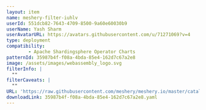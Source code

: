 ```yaml
---
layout: item
name: meshery-filter-iuhlv
userId: 551dcb82-7643-4709-8500-9a60e60030b9
userName: Yash Sharm
userAvatarURL: https://avatars.githubusercontent.com/u/71271069?v=4
type: deployment
compatibility: 
        - Apache Shardingsphere Operator Charts
patternId: 35987b4f-f08a-4bda-85e4-162d7c67a2e8
image: /assets/images/webassembly_logo.svg
filterInfo: |
  ""
filterCaveats: |
  ""
URL: 'https://raw.githubusercontent.com/meshery/meshery.io/master/catalog/35987b4f-f08a-4bda-85e4-162d7c67a2e8.yaml'
downloadLink: 35987b4f-f08a-4bda-85e4-162d7c67a2e8.yaml
---
```

